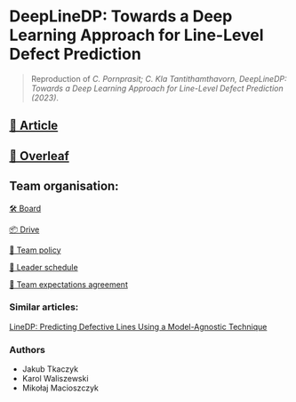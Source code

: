 # DeepLineDP: Towards a Deep Learning Approach for Line-Level Defect Prediction

> Reproduction of _C. Pornprasit; C. Kla Tantithamthavorn, DeepLineDP: Towards a Deep Learning Approach for Line-Level Defect Prediction (2023)_.

## [📑 Article](./DeepLineDP_Towards_a_Deep_Learning_Approach_for_Line-Level_Defect_Prediction.pdf)

## [🌿 Overleaf](https://www.overleaf.com/project/6401cad83a0de65cdab78021)

## Team organisation:

[🛠️ Board](https://github.com/orgs/pwr-pbr23/projects/2/views/1)

[📦 Drive](https://drive.google.com/drive/folders/1gr3X0em6e5LsyTPUC-HE70NLZPSHTx2c?usp=sharing)

[📄 Team policy](./TeamPolicy.md)

[📄 Leader schedule](./TeamSchedule.md)

[📄 Team expectations agreement](./TeamExpectationsAgreement.md)

### Similar articles:

[LineDP: Predicting Defective Lines Using a Model-Agnostic Technique](https://www.computer.org/csdl/journal/ts/2022/05/09193975/1n0EsxgwzDy)

### Authors

- Jakub Tkaczyk
- Karol Waliszewski
- Mikołaj Macioszczyk

